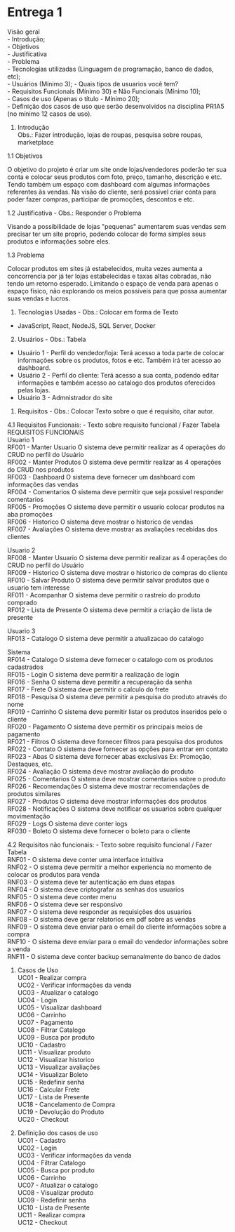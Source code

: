 # Entrega 1

Visão geral  
      - Introdução;   
      - Objetivos   
      - Justificativa   
      - Problema   
    - Tecnologias utilizadas (Linguagem de programação, banco de dados, etc);   
    - Usuários (Mínimo 3);
      - Quais tipos de usuarios você tem?       
    - Requisitos Funcionais (Mínimo 30) e Não Funcionais (Mínimo 10);   
    - Casos de uso (Apenas o título - Mínimo 20);   
    - Definição dos casos de uso que serão desenvolvidos na disciplina PR1A5 (no mínimo 12 casos de uso).   
   
   
1. Introdução   
   Obs.: Fazer introdução, lojas de roupas, pesquisa sobre roupas, marketplace   
   
1.1 Objetivos   

O objetivo do projeto é criar um site onde lojas/vendedores poderão ter sua conta e colocar seus produtos com foto, preço, tamanho, descrição e etc. Tendo também um espaço com dashboard com algumas informações referentes às vendas.  Na visão do cliente, será possivel criar conta para poder fazer compras, participar de promoções, descontos e etc.   

1.2 Justificativa - Obs.: Responder o Problema   

Visando a possibilidade de lojas "pequenas" aumentarem suas vendas sem precisar ter um site proprio, podendo colocar de forma simples seus produtos e informações sobre eles.

1.3 Problema   

Colocar produtos em sites já estabelecidos,  muita vezes aumenta a concorrencia por já ter lojas estabelecidas e taxas altas cobradas, não tendo um retorno esperado. Limitando o espaço de venda para apenas o espaço fisico, não explorando os meios possiveis para que possa aumentar suas vendas e lucros.   


1. Tecnologias Usadas - Obs.: Colocar em forma de Texto   
- JavaScript, React, NodeJS, SQL Server, Docker

2. Usuários - Obs.: Tabela   
- Usuário 1 - Perfil do vendedor/loja: Terá acesso a toda parte de colocar informações sobre os produtos, fotos e etc. Também irá ter acesso ao dashboard.   
- Usuário 2 - Perfil do cliente: Terá acesso a sua conta, podendo editar informações e também acesso ao catalogo dos produtos oferecidos pelas lojas.   
- Usuário 3 - Admnistrador do site   


1. Requisitos - Obs.: Colocar Texto sobre o que é requisito, citar autor.   

4.1 Requisitos Funcionais: - Texto sobre requisito funcional / Fazer Tabela   
REQUISITOS FUNCIONAIS	   
Usuario 1	   
RF001 - Manter Usuario 	O sistema deve permitir realizar as 4 operações do CRUD no perfil do Usuário   
RF002 - Manter Produtos	O sistema deve permitir realizar as 4 operações do CRUD nos produtos   
RF003 - Dashboard	O sistema deve fornecer um dashboard com informações das vendas    
RF004 - Comentarios	O sistema deve permitir que seja possivel responder comentarios    
RF005 - Promoções	O sistema deve permitir o usuario colocar produtos na aba promoções   
RF006 - Historico	O sistema deve mostrar o historico de vendas   
RF007 - Avaliações	O sistema deve mostrar as avaliações recebidas dos clientes

   
Usuario 2	   
RF008 - Manter Usuario	O sistema deve permitir realizar as 4 operações do CRUD no perfil do Usuário   
RF009 - Historico	O sistema deve mostrar o historico de compras do cliente   
RF010 - Salvar Produto	O sistema deve permitir salvar produtos que o usuario tem interesse   
RF011 - Acompanhar	O sistema deve permitir o rastreio do produto comprado   
RF012 - Lista de Presente O sistema deve permitir a criação de lista de presente   
   
      

Usuario 3   
RF013 - Catalogo O sistema deve permitir a atualizacao do catalogo   
   
    
Sistema	   
RF014 - Catalogo	O sistema deve fornecer o catalogo com os produtos cadastrados   
RF015 - Login	O sistema deve permitir a realização de login   
RF016 - Senha	O sistema deve permitir a recuperação da senha   
RF017 - Frete	O sistema deve permitir o calculo do frete   
RF018 - Pesquisa	O sistema deve permitir a pesquisa do produto através do nome   
RF019 - Carrinho	O sistema deve permitir listar os produtos inseridos pelo o cliente   
RF020 - Pagamento	O sistema deve permitir os principais meios de pagamento   
RF021 - Filtros	O sistema deve fornecer filtros para pesquisa dos produtos   
RF022 - Contato	O sistema deve fornecer as opções para entrar em contato    
RF023 - Abas	O sistema deve fornecer abas exclusivas Ex: Promoção, Destaques, etc.   
RF024 - Avaliação	O sistema deve mostrar avaliação do produto    
RF025 - Comentarios	O sistema deve mostrar comentarios sobre o produto   
RF026 - Recomendações	O sistema deve mostrar recomendações de produtos similares   
RF027 - Produtos	O sistema deve mostrar informações dos produtos   
RF028 - Notificações O sistema deve notificar os usuarios sobre qualquer movimentação    
RF029 - Logs O sistema deve conter logs    
RF030 - Boleto O sistema deve fornecer o boleto para o cliente   

4.2 Requisitos não funcionais: - Texto sobre requisito funcional / Fazer Tabela    
RNF01 - O sistema deve conter uma interface intuitiva    
RNF02 - O sistema deve permitir a melhor experiencia no momento de colocar os produtos para venda    
RNF03 - O sistema deve ter autenticação em duas etapas    
RNF04 - O sistema deve criptografar as senhas dos usuarios    
RNF05 - O sistema deve conter menu   
RNF06 - O sistema deve ser responsivo     
RNF07 - O sistema deve responder as requisições dos usuarios    
RNF08 - O sistema deve gerar relatorios em pdf sobre as vendas    
RNF09 - O sistema deve enviar para o email do cliente informações sobre a compra    
RNF10 - O sistema deve enviar para o email do vendedor informações sobre a venda    
RNF11 - O sistema deve conter backup semanalmente do banco de dados   

1. Casos de Uso   
UC01 - Realizar compra    
UC02 - Verificar informações da venda    
UC03 - Atualizar o catalogo    
UC04 - Login   
UC05 - Visualizar dashboard   
UC06 - Carrinho   
UC07 - Pagamento   
UC08 - Filtrar Catalogo   
UC09 - Busca por produto   
UC10 - Cadastro   
UC11 - Visualizar produto   
UC12 - Visualizar historico   
UC13 - Visualizar avaliações   
UC14 - Visualizar Boleto    
UC15 - Redefinir senha    
UC16 - Calcular Frete    
UC17 - Lista de Presente    
UC18 - Cancelamento de Compra   
UC19 - Devolução do Produto   
UC20 - Checkout   

1. Definição dos casos de uso    
UC01 - Cadastro    
UC02 - Login   
UC03 - Verificar informações da venda   
UC04 - Filtrar Catalogo    
UC05 - Busca por produto   
UC06 - Carrinho    
UC07 - Atualizar o catalogo   
UC08 - Visualizar produto   
UC09 - Redefinir senha   
UC10 - Lista de Presente   
UC11 - Realizar compra  
UC12 - Checkout   

